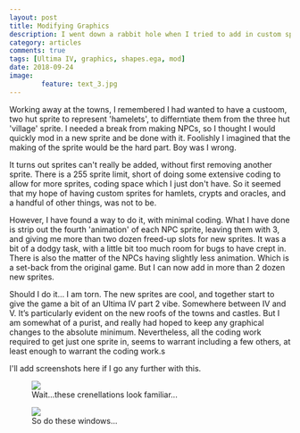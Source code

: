 ```yaml
---
layout: post
title: Modifying Graphics
description: I went down a rabbit hole when I tried to add in custom sprites for the new 'hamlets' and 'crypts'
category: articles
comments: true
tags: [Ultima IV, graphics, shapes.ega, mod]
date: 2018-09-24
image: 
        feature: text_3.jpg
---
```


Working away at the towns, I remembered I had wanted to have a custoom, two hut sprite to represent 'hamelets', to differntiate them from the three hut 'village' sprite. I needed a break from making NPCs, so I thought I would quickly mod in a new sprite and be done with it. Foolishly I imagined that the making of the sprite would be the hard part. Boy was I wrong.

It turns out sprites can't really be added, without first removing another sprite. There is a 255 sprite limit, short of doing some extensive coding to allow for more sprites, coding space which I just don't have. So it seemed that my hope of having custom sprites for hamlets, crypts and oracles, and a handful of other things, was not to be.

However, I have found a way to do it, with minimal coding. What I have done is strip out the fourth 'animation' of each NPC sprite, leaving them with 3, and giving me more than two dozen freed-up slots for new sprites. It was a bit of a dodgy task, with a little bit too much room for bugs to have crept in. There is also the matter of the NPCs having slightly less animation. Which is a set-back from the original game. But I can now add in more than 2 dozen new sprites.

Should I do it… I am torn. The new sprites are cool, and together start to give the game a bit of an Ultima IV part 2 vibe. Somewhere between IV and V. It’s particularly evident on the new roofs of the towns and castles. But I am somewhat of a purist, and really had hoped to keep any graphical changes to the absolute minimum. Nevertheless, all the coding work required to get just one sprite in, seems to warrant including a few others, at least enough to warrant the coding work.s

I'll add screenshots here if I go any further with this.

<figure>
	<img class="ScrollRev" data-tilt src="/ultima-IV-trinity/images/castle_roof_1.png" />
	<figcaption>Wait...these crenellations look familiar...</figcaption>
</figure>

<figure>
	<img class="ScrollRev" data-tilt src="/ultima-IV-trinity/images/castle_roof_2.png" />
	<figcaption>So do these windows...</figcaption>
</figure>



